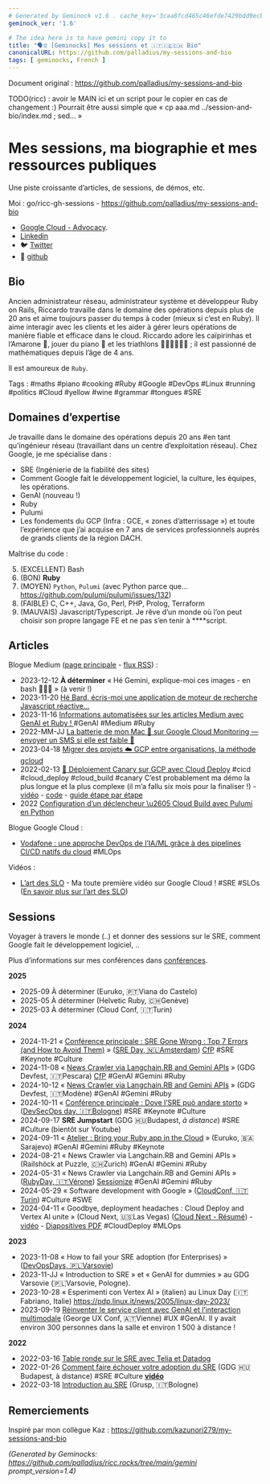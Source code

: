```yaml
---
# Generated by Geminock v1.6 . cache_key='3caa8fcd465c46efde7429bdd9ecb94fbf98bbe3e9c489519a0ecc9234d5011f-fr.yaml'
geminock_ver: '1.6'

# The idea here is to have gemini copy it to
title: "🗣️♊ [Geminocks] Mes sessions et 🇮🇹🇮🇪🇨🇭 Bio"
canonicalURL: https://github.com/palladius/my-sessions-and-bio
tags: [ geminocks, French ]
---
```


Document original : https://github.com/palladius/my-sessions-and-bio

TODO(ricc) : avoir le MAIN ici et un script pour le copier en cas de changement :) Pourrait être aussi simple que « cp aaa.md ../session-and-bio/index.md ; sed… »


# Mes sessions, ma biographie et mes ressources publiques


Une piste croissante d’articles, de sessions, de démos, etc.

Moi : go/ricc-gh-sessions - https://github.com/palladius/my-sessions-and-bio

* [Google Cloud - Advocacy](https://cloud.google.com/developers/advocates/riccardo-carlesso).
* [Linkedin](https://www.linkedin.com/in/riccardocarlesso/)
* 🐦 [Twitter](https://twitter.com/palladius)
* 🐙 [github](https://github.com/palladius)

## Bio

Ancien administrateur réseau, administrateur système et développeur Ruby on Rails, Riccardo travaille dans le domaine des opérations depuis plus de 20 ans et aime toujours passer du temps à coder (mieux si c’est en Ruby). Il aime interagir avec les clients et les aider à gérer leurs opérations de manière fiable et efficace dans le cloud. Riccardo adore les caïpirinhas et l’Amarone 🍷, jouer du piano 🎹 et les triathlons 🏊🏻🚴🏿🏃‍♀️ ; il est passionné de mathématiques depuis l’âge de 4 ans.

Il est amoureux de `Ruby`.

Tags : #maths #piano #cooking #Ruby #Google #DevOps #Linux #running #politics #Cloud #yellow #wine #grammar #tongues #SRE

## Domaines d’expertise

Je travaille dans le domaine des opérations depuis 20 ans #en tant qu’ingénieur réseau (travaillant dans un centre d’exploitation réseau).
Chez Google, je me spécialise dans :

* SRE (Ingénierie de la fiabilité des sites)
* Comment Google fait le développement logiciel, la culture, les équipes, les opérations.
* GenAI (nouveau !)
* Ruby
* Pulumi
* Les fondements du GCP (Infra : GCE, « zones d’atterrissage ») et toute l’expérience que j’ai acquise en 7 ans de services professionnels auprès de grands clients de la région DACH.

Maîtrise du code :

5. (EXCELLENT) Bash
4. (BON) **Ruby**
3. (MOYEN) `Python`, `Pulumi` (avec Python parce que… https://github.com/pulumi/pulumi/issues/132)
2. (FAIBLE) C, C++, Java, Go, Perl, PHP, Prolog, Terraform
1. (MAUVAIS) Javascript/Typescript. Je rêve d’un monde où l’on peut choisir son propre langage FE et ne pas s’en tenir à ****script.

## Articles

Blogue Medium ([page principale](https://medium.com/@palladiusbonton/) - [flux RSS](https://medium.com/feed/@palladiusbonton)) :

* 2023-12-12 **À déterminer** « Hé Gemini, explique-moi ces images - en bash 🧑🏽‍💻 » (à venir !)
* 2023-11-20 [Hé Bard, écris-moi une application de moteur de recherche Javascript réactive…](https://medium.com/@palladiusbonton/hey-bard-write-a-responsive-javascript-search-engine-app-for-me-b2585e55385e)
* 2023-11-16 [Informations automatisées sur les articles Medium avec GenAI et Ruby !
](https://blog.devops.dev/parse-medium-articles-with-genai-and-add-some-fun-02fe9d30475a) #GenAI #Medium #Ruby
* 2022-MM-JJ [La batterie de mon Mac 🔋 sur Google Cloud Monitoring — envoyer un SMS si elle est faible 🪫](https://medium.com/google-cloud/my-macs-battery-on-google-cloud-monitoring-with-sms-if-its-low-a1ccd70485fe?source=rss-b5293b96912f------2)
* 2023-04-18 [Migrer des projets ☁️ GCP entre organisations, la méthode gcloud](https://medium.com/google-cloud/how-to-migrate-projects-across-organizations-c7e254ab90af?source=rss-b5293b96912f------2)
* 2022-02-13 [🐤 Déploiement Canary sur GCP avec Cloud Deploy](https://medium.com/google-cloud/draft-canarying-on-gcp-with-cloud-deploy-91b3e4d0ee9a) #cicd #cloud_deploy #cloud_build #canary C’est probablement ma démo la plus longue et la plus complexe (il m’a fallu six mois pour la finaliser !) - [vidéo](https://www.youtube.com/watch?v=0GfV5iMGG64) - [code](https://github.com/palladius/clouddeploy-platinum-path) - [guide étape par étape](https://github.com/palladius/clouddeploy-platinum-path/blob/main/step-by-step-guide.md)
* 2022 [Configuration d’un déclencheur \u2605 Cloud Build avec Pulumi en Python](https://medium.com/google-cloud/setting-cloudbuild-with-pulumi-in-python-330e8b54b2cf)


Blogue Google Cloud :

* [Vodafone : une approche DevOps de l’IA/ML grâce à des pipelines CI/CD natifs du cloud](https://cloud.google.com/blog/products/devops-sre/how-vodafone-uses-cicd-to-speed-up-ml-pipelines) #MLOps

Vidéos :

* [L’art des SLO](https://www.youtube.com/watch?v=E3ReKuJ8ewA) - Ma toute première vidéo sur Google Cloud ! #SRE #SLOs ([En savoir plus sur l’art des SLO](https://sre.google/resources/practices-and-processes/art-of-slos/))


## Sessions

Voyager à travers le monde (..) et donner des sessions sur le SRE, comment Google fait le développement logiciel, ..

Plus d’informations sur mes conférences dans [conférences](talks.md).

**2025**

* 2025-09 À déterminer (Euruko, 🇵🇹Viana do Castelo)
* 2025-05 À déterminer (Helvetic Ruby, 🇨🇭Genève)
* 2025-03 À déterminer (Cloud Conf, 🇮🇹Turin)

**2024**

* 2024-11-21 « [Conférence principale : SRE Gone Wrong : Top 7 Errors (and How to Avoid Them)](https://sreday.com/2024-amsterdam/#modal-speaker-0) » ([SRE Day, 🇳🇱Amsterdam](https://sreday.com/2024-amsterdam/)) [CfP](https://www.papercall.io/sreday-2024-amsterdam) #SRE #Keynote #Culture
* 2024-11-08 « [News Crawler via Langchain.RB and Gemini APIs](https://sessionize.com/app/speaker/session/739236) » (GDG Devfest, 🇮🇹Pescara) [CfP](https://sessionize.com/devfest-pescara-2024/) #GenAI #Gemini #Ruby
* 2024-10-12 « [News Crawler via Langchain.RB and Gemini APIs](https://sessionize.com/app/speaker/session/745608) » (GDG Devfest, 🇮🇹Modène) #GenAI #Gemini #Ruby
* 2024-10-11 « [Conférence principale : Dove l’SRE può andare storto](https://www.devsecopsday.it/talks_speakers/) » ([DevSecOps day, 🇮🇹Bologne](https://www.devsecopsday.it/talks_speakers/)) #SRE #Keynote #Culture
* 2024-09-17 **SRE Jumpstart** (GDG 🇭🇺Budapest, _à distance_) #SRE #Culture (bientôt sur Youtube)
* 2024-09-11 « [Atelier : Bring your Ruby app in the Cloud](https://2024.euruko.org/speakers/riccardo_carlesso) » (Euruko, 🇧🇦Sarajevo) #GenAI #Gemini #Ruby #Keynote
* 2024-08-21 « News Crawler via Langchain.RB and Gemini APIs » (Railshöck at Puzzle, 🇨🇭Zurich) #GenAI #Gemini #Ruby
* 2024-05-31 « News Crawler via Langchain.RB and Gemini APIs » ([RubyDay, 🇮🇹Vérone](https://ti.to/grusp/rubyday-2024)) [Sessionize](https://sessionize.com/app/speaker/session/621013) #GenAI #Gemini #Ruby
* 2024-05-29 « Software development with Google » ([CloudConf, 🇮🇹Turin](https://2024.cloudconf.it/index.html)) #Culture #SWE
* 2024-04-11 « Goodbye, deployment headaches : Cloud Deploy and Vertex AI unite » (Cloud Next, 🇺🇸Las Vegas) ([Cloud Next - Résumé](https://cloud.withgoogle.com/next?session=DEV302)) - [vidéo](https://www.youtube.com/watch?v=_NlGk9Ao_oA) - [Diapositives PDF](https://assets.swoogo.com/uploads/3794522-661c3c8fe0cf9.pdf) #CloudDeploy #MLOps

**2023**

* 2023-11-08 « How to fail your SRE adoption (for Enterprises) » ([DevOpsDays, 🇵🇱Varsovie](https://devopsdays.pl/bio/#kontakt))
* 2023-11-JJ « Introduction to SRE » et « GenAI for dummies » au GDG Varsovie (🇵🇱Varsovie, Pologne).
* 2023-10-28 « Esperimenti con Vertex AI » (italien) au Linux Day (🇮🇹Fabriano, Italie) https://pdp.linux.it/news/2005/linux-day-2023/
* 2023-09-19 [Réinventer le service client avec GenAI et l’interaction multimodale](https://www.youtube.com/watch?v=WRNncVe5yJQ) (George UX Conf, 🇦🇹Vienne) #UX #GenAI. Il y avait environ 300 personnes dans la salle et environ 1 500 à distance !

**2022**

* 2022-03-16 [Table ronde sur le SRE avec Telia et Datadog](https://hopin.com/events/telia-company-google-cloud-datadog-sre-panel)
* 2022-01-26 [Comment faire échouer votre adoption du SRE](https://gdg.community.dev/events/details/google-gdg-budapest-presents-how-to-fail-your-sre-adoption/)
(GDG 🇭🇺Budapest, à distance) #SRE #Culture **[vidéo](https://www.youtube.com/watch?v=i96qBPyn2dw)**
* 2022-03-18 [Introduction au SRE](https://2022.incontrodevops.it/talks_speakers/index.html) (Grusp, 🇮🇹Bologne)

## Remerciements

Inspiré par mon collègue Kaz : https://github.com/kazunori279/my-sessions-and-bio


*(Generated by Geminocks: https://github.com/palladius/ricc.rocks/tree/main/gemini prompt_version=1.4)*